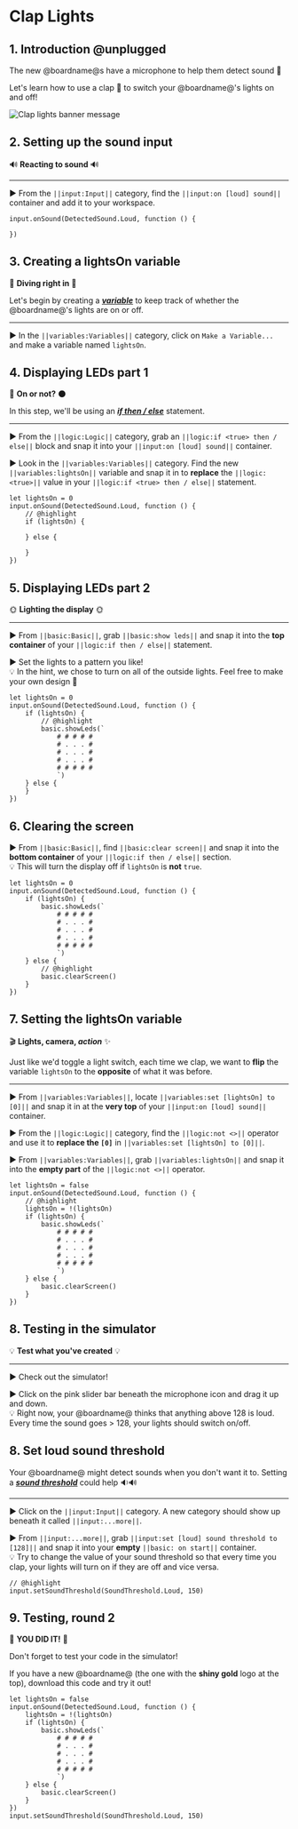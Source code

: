 # Clap Lights

## 1. Introduction @unplugged

The new @boardname@s have a microphone to help them detect sound 🎤

Let's learn how to use a clap 👏 to switch your @boardname@'s lights on and off!

![Clap lights banner message](/static/mb/projects/clap-lights.png)

## 2. Setting up the sound input

🔊 **Reacting to sound** 🔊

---

► From the ``||input:Input||`` category, find the ``||input:on [loud] sound||`` container and add it to your workspace.

```blocks
input.onSound(DetectedSound.Loud, function () {

})
```

## 3. Creating a lightsOn variable

🤿 **Diving right in** 🤿

Let's begin by creating a [__*variable*__](#variable "a holder for information that may change") to keep track of whether the @boardname@'s lights are on or off.

---

► In the ``||variables:Variables||`` category, click on ``Make a Variable...`` and make a variable named ``lightsOn``.

## 4. Displaying LEDs part 1

🔆 **On or not?** 🌑

In this step, we'll be using an [__*if then / else*__](#ifthenelse "runs some code if a Boolean condition is true and different code if the condition is false") statement.

---

► From the ``||logic:Logic||`` category, grab an ``||logic:if <true> then / else||`` block and snap it into your ``||input:on [loud] sound||`` container.

► Look in the ``||variables:Variables||`` category. Find the new ``||variables:lightsOn||`` variable and snap it in to **replace** the ``||logic:<true>||`` value in your ``||logic:if <true> then / else||`` statement.

```blocks
let lightsOn = 0
input.onSound(DetectedSound.Loud, function () {
    // @highlight
    if (lightsOn) {
    	
    } else {
    	
    }
})
```

## 5. Displaying LEDs part 2

🌞 **Lighting the display** 🌞

---

► From ``||basic:Basic||``, grab ``||basic:show leds||`` and snap it into the **top container** of your ``||logic:if then / else||`` statement.

► Set the lights to a pattern you like!  
💡 In the hint, we chose to turn on all of the outside lights. Feel free to make your own design 🎨

```blocks
let lightsOn = 0
input.onSound(DetectedSound.Loud, function () {
    if (lightsOn) {
        // @highlight
    	basic.showLeds(`
            # # # # #
            # . . . #
            # . . . #
            # . . . #
            # # # # #
            `)
    } else {
    }
})
```

## 6. Clearing the screen

► From ``||basic:Basic||``, find ``||basic:clear screen||`` and snap it into the **bottom container** of your ``||logic:if then / else||`` section.  
💡 This will turn the display off if ``lightsOn`` is **not** ``true``.

```blocks
let lightsOn = 0
input.onSound(DetectedSound.Loud, function () {
    if (lightsOn) {
    	basic.showLeds(`
            # # # # #
            # . . . #
            # . . . #
            # . . . #
            # # # # #
            `)
    } else {
        // @highlight
    	basic.clearScreen()
    }
})
```

## 7. Setting the lightsOn variable

🎬 **Lights, camera, _action_** ✨

Just like we'd toggle a light switch, each time we clap, we want to **flip** the variable ``lightsOn`` to the **opposite** of what it was before.

---

► From ``||variables:Variables||``, locate ``||variables:set [lightsOn] to [0]||`` and snap it in at the **very top** of your ``||input:on [loud] sound||`` container.

► From the ``||logic:Logic||`` category, find the ``||logic:not <>||`` operator and use it to **replace the ``[0]``** in ``||variables:set [lightsOn] to [0]||``.

► From ``||variables:Variables||``, grab ``||variables:lightsOn||`` and snap it into the **empty part** of the ``||logic:not <>||`` operator.

```blocks
let lightsOn = false
input.onSound(DetectedSound.Loud, function () {
    // @highlight
    lightsOn = !(lightsOn)
    if (lightsOn) {
    	basic.showLeds(`
            # # # # #
            # . . . #
            # . . . #
            # . . . #
            # # # # #
            `)
    } else {
    	basic.clearScreen()
    }
})
```

## 8. Testing in the simulator

💡 **Test what you've created** 💡

---

► Check out the simulator!

► Click on the pink slider bar beneath the microphone icon and drag it up and down.  
💡 Right now, your @boardname@ thinks that anything above 128 is loud. Every time the sound goes > 128, your lights should switch on/off.

## 8. Set loud sound threshold

Your @boardname@ might detect sounds when you don't want it to. Setting a [__*sound threshold*__](#soundThreshold "a number for how loud a sound needs to be to trigger an event. 0 = silence to 255 = maximum noise") could help 🔉🔊

---

► Click on the ``||input:Input||`` category. A new category should show up beneath it called ``||input:...more||``.

► From ``||input:...more||``, grab ``||input:set [loud] sound threshold to [128]||`` and snap it into your **empty** ``||basic: on start||`` container.  
💡 Try to change the value of your sound threshold so that every time you clap, your lights will turn on if they are off and vice versa.

```blocks
// @highlight
input.setSoundThreshold(SoundThreshold.Loud, 150)
```

## 9. Testing, round 2

👏 **YOU DID IT!** 👏

Don't forget to test your code in the simulator!

If you have a new @boardname@ (the one with the **shiny gold** logo at the top), download this code and try it out!

```blocks
let lightsOn = false
input.onSound(DetectedSound.Loud, function () {
    lightsOn = !(lightsOn)
    if (lightsOn) {
    	basic.showLeds(`
            # # # # #
            # . . . #
            # . . . #
            # . . . #
            # # # # #
            `)
    } else {
    	basic.clearScreen()
    }
})
input.setSoundThreshold(SoundThreshold.Loud, 150)
```